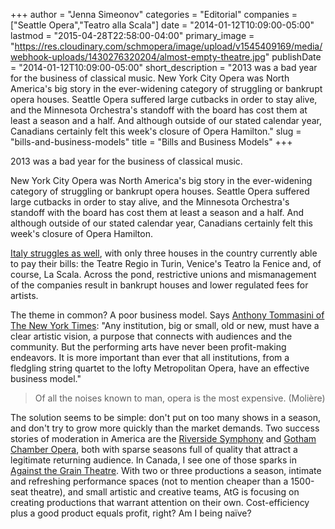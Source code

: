 +++
author = "Jenna Simeonov"
categories = "Editorial"
companies = ["Seattle Opera","Teatro alla Scala"]
date = "2014-01-12T10:09:00-05:00"
lastmod = "2015-04-28T22:58:00-04:00"
primary_image = "https://res.cloudinary.com/schmopera/image/upload/v1545409169/media/webhook-uploads/1430276320204/almost-empty-theatre.jpg"
publishDate = "2014-01-12T10:09:00-05:00"
short_description = "2013 was a bad year for the business of classical music. New York City Opera was North America&#039;s big story in the ever-widening category of struggling or bankrupt opera houses. Seattle Opera suffered large cutbacks in order to stay alive, and the Minnesota Orchestra&#039;s standoff with the board has cost them at least a season and a half. And although outside of our stated calendar year, Canadians certainly felt this week&#039;s closure of Opera Hamilton."
slug = "bills-and-business-models"
title = "Bills and Business Models"
+++

2013 was a bad year for the business of classical music.

New York City Opera was North America's big story in the ever-widening category of struggling or bankrupt opera houses. Seattle Opera suffered large cutbacks in order to stay alive, and the Minnesota Orchestra's standoff with the board has cost them at least a season and a half. And although outside of our stated calendar year, Canadians certainly felt this week's closure of Opera Hamilton.

[Italy struggles as well](http://www.independent.co.uk/arts-entertainment/classical/news/lend-us-a-tenor-italian-opera-houses-in-need-of-funding-9047413.html), with only three houses in the country currently able to pay their bills: the Teatre Regio in Turin, Venice's Teatro la Fenice and, of course, La Scala. Across the pond, restrictive unions and mismanagement of the companies result in bankrupt houses and lower regulated fees for artists.

The theme in common? A poor business model. Says [Anthony Tommasini of The New York Times](http://www.nytimes.com/2014/01/09/arts/music/lessons-in-a-year-of-crises.html?_r=0): "Any institution, big or small, old or new, must have a clear artistic vision, a purpose that connects with audiences and the community. But the performing arts have never been profit-making endeavors. It is more important than ever that all institutions, from a fledgling string quartet to the lofty Metropolitan Opera, have an effective business model."

> Of all the noises known to man, opera is the most expensive. (Molière)

The solution seems to be simple: don't put on too many shows in a season, and don't try to grow more quickly than the market demands. Two success stories of moderation in America are the [Riverside Symphony](http://www.riversidesymphony.org/) and [Gotham Chamber Opera](http://www.gothamchamberopera.org/), both with sparse seasons full of quality that attract a legitimate returning audience.
In Canada, I see one of those sparks in [Against the Grain Theatre](http://againstthegraintheatre.com/shows). With two or three productions a season, intimate and refreshing performance spaces (not to mention cheaper than a 1500-seat theatre), and small artistic and creative teams, AtG is focusing on creating productions that warrant attention on their own. Cost-efficiency plus a good product equals profit, right? Am I being naïve?
